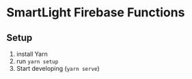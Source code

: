# SmartLight Firebase Functions

## Setup

1. install Yarn
1. run `yarn setup`
1. Start developing (`yarn serve`)
